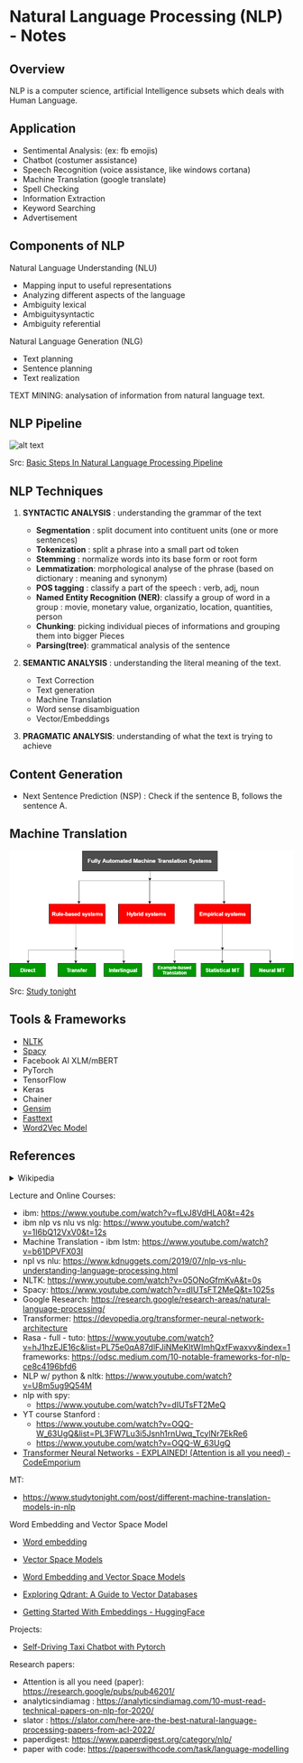 # Natural Language Processing (NLP) - Notes

## Overview

NLP is a computer science, artificial Intelligence subsets which deals with Human Language.


## Application

* Sentimental Analysis: (ex: fb emojis)
* Chatbot (costumer assistance)
* Speech Recognition (voice assistance, like windows cortana)
* Machine Translation (google translate)
* Spell Checking
* Information Extraction
* Keyword Searching
* Advertisement 

## Components of NLP

Natural Language Understanding (NLU)
- Mapping input to useful representations
- Analyzing different aspects of the language
- Ambiguity lexical
- Ambiguitysyntactic 
- Ambiguity referential
 
Natural Language Generation (NLG)
- Text planning
- Sentence planning
- Text realization

TEXT MINING: analysation of information from natural language text.


## NLP Pipeline

![alt text](https://miro.medium.com/v2/resize:fit:828/format:webp/1*CbzCcP3XFtYVJmWowZLugQ.png)

Src: [Basic Steps In Natural Language Processing Pipeline](https://monicamundada5.medium.com/basic-steps-in-natural-language-processing-pipeline-763cd299dd99)

## NLP Techniques

1. **SYNTACTIC ANALYSIS** : understanding the grammar of the text
   - **Segmentation** : split document into contituent units (one or more sentences)
   - **Tokenization** : split a phrase into a small part od token
   - **Stemming** : normalize words into its base form or root form
   - **Lemmatization**: morphological analyse of the phrase (based on dictionary : meaning and synonym)
   - **POS tagging** : classify a part of the speech : verb, adj, noun 
   - **Named Entity Recognition (NER)**: classify a group of word in a group : movie, monetary value, organizatio, location, quantities, person
   - **Chunking**: picking individual pieces of informations and grouping them into bigger Pieces
   - **Parsing(tree)**: grammatical analysis of the sentence

2. **SEMANTIC ANALYSIS** : understanding the literal meaning of the text.
   - Text Correction
   - Text generation
   - Machine Translation
   - Word sense disambiguation
   - Vector/Embeddings

3. **PRAGMATIC ANALYSIS**: understanding of what the text is trying to achieve

## Content Generation

- Next Sentence Prediction (NSP) : Check if the sentence B, follows the sentence A.


## Machine Translation

![](./docs/mt-group.png)

Src: [Study tonight](https://www.studytonight.com/post/different-machine-translation-models-in-nlp)

## Tools & Frameworks

- [NLTK](https://www.nltk.org/)
- [Spacy](https://spacy.io/)
- Facebook AI XLM/mBERT
- PyTorch  
- TensorFlow
- Keras
- Chainer
- [Gensim](https://radimrehurek.com/gensim/index.html)
- [Fasttext](https://radimrehurek.com/gensim/auto_examples/tutorials/run_fasttext.html#sphx-glr-auto-examples-tutorials-run-fasttext-py)
- [Word2Vec Model](https://radimrehurek.com/gensim/auto_examples/tutorials/run_word2vec.html#sphx-glr-auto-examples-tutorials-run-word2vec-py)

## References

<details>
  <summary>Wikipedia</summary>

  - Natural Language Processing: https://en.wikipedia.org/wiki/Natural_language_processing
  - MT: https://en.wikipedia.org/wiki/Machine_translation
  - Neural MT: https://en.wikipedia.org/wiki/Neural_machine_translation
  - NLP: https://en.wikipedia.org/wiki/Natural_language_processing
  - semantic wiki: https://en.wikipedia.org/wiki/Semantics

</details>

Lecture and Online Courses:
- ibm: https://www.youtube.com/watch?v=fLvJ8VdHLA0&t=42s
- ibm nlp vs nlu vs nlg: https://www.youtube.com/watch?v=1I6bQ12VxV0&t=12s
- Machine Translation - ibm lstm: https://www.youtube.com/watch?v=b61DPVFX03I
- npl vs nlu: https://www.kdnuggets.com/2019/07/nlp-vs-nlu-understanding-language-processing.html
- NLTK: https://www.youtube.com/watch?v=05ONoGfmKvA&t=0s
- Spacy: https://www.youtube.com/watch?v=dIUTsFT2MeQ&t=1025s
- Google Research: https://research.google/research-areas/natural-language-processing/
- Transformer: https://devopedia.org/transformer-neural-network-architecture
- Rasa - full - tuto: https://www.youtube.com/watch?v=hJ1hzEJE16c&list=PL75e0qA87dlFJiNMeKltWImhQxfFwaxvv&index=1
frameworks: https://odsc.medium.com/10-notable-frameworks-for-nlp-ce8c4196bfd6
- NLP w/ python & nltk: 
https://www.youtube.com/watch?v=U8m5ug9Q54M
- nlp with spy: 
  - https://www.youtube.com/watch?v=dIUTsFT2MeQ
- YT course Stanford :
  - https://www.youtube.com/watch?v=OQQ-W_63UgQ&list=PL3FW7Lu3i5Jsnh1rnUwq_TcylNr7EkRe6 
  - https://www.youtube.com/watch?v=OQQ-W_63UgQ
- [Transformer Neural Networks - EXPLAINED! (Attention is all you need) - CodeEmporium](https://www.youtube.com/watch?v=TQQlZhbC5ps)


MT: 
- https://www.studytonight.com/post/different-machine-translation-models-in-nlp

Word Embedding and Vector Space Model
- [Word embedding](https://en.wikipedia.org/wiki/Word_embedding)
- [Vector Space Models](https://towardsdatascience.com/vector-space-models-48b42a15d86d)

- [Word Embedding and Vector Space Models](https://medium.com/analytics-vidhya/word-embedding-and-vector-space-models-11c9b76f58e)
- [Exploring Qdrant: A Guide to Vector Databases](https://medium.com/@bilalhanif848/exploring-qdrant-a-guide-to-vector-databases-68dc6a405be4)
- [Getting Started With Embeddings - HuggingFace](https://huggingface.co/blog/getting-started-with-embeddings)

Projects:
- [Self-Driving Taxi Chatbot with Pytorch](https://github.com/diesimo-ai/self-driving-taxi-chatbot)

Research papers: 
- Attention is all you need (paper): https://research.google/pubs/pub46201/
- analyticsindiamag : https://analyticsindiamag.com/10-must-read-technical-papers-on-nlp-for-2020/
- slator : https://slator.com/here-are-the-best-natural-language-processing-papers-from-acl-2022/
- paperdigest: https://www.paperdigest.org/category/nlp/
- paper with code: https://paperswithcode.com/task/language-modelling



